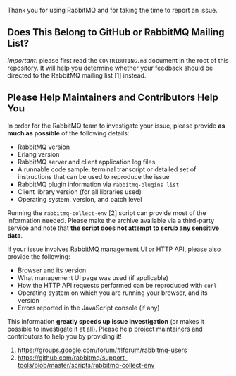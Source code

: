 Thank you for using RabbitMQ and for taking the time to report an
issue.

## Does This Belong to GitHub or RabbitMQ Mailing List?

*Important:* please first read the `CONTRIBUTING.md` document in the
root of this repository. It will help you determine whether your
feedback should be directed to the RabbitMQ mailing list [1] instead.

## Please Help Maintainers and Contributors Help You

In order for the RabbitMQ team to investigate your issue, please provide
**as much as possible** of the following details:

* RabbitMQ version
* Erlang version
* RabbitMQ server and client application log files
* A runnable code sample, terminal transcript or detailed set of
  instructions that can be used to reproduce the issue
* RabbitMQ plugin information via `rabbitmq-plugins list`
* Client library version (for all libraries used)
* Operating system, version, and patch level

Running the `rabbitmq-collect-env` [2] script can provide most of the
information needed. Please make the archive available via a third-party
service and note that **the script does not attempt to scrub any
sensitive data**.

If your issue involves RabbitMQ management UI or HTTP API, please also provide
the following:

 * Browser and its version
 * What management UI page was used (if applicable)
 * How the HTTP API requests performed can be reproduced with `curl`
 * Operating system on which you are running your browser, and its version
 * Errors reported in the JavaScript console (if any)

This information **greatly speeds up issue investigation** (or makes it
possible to investigate it at all).  Please help project maintainers and
contributors to help you by providing it!

1. https://groups.google.com/forum/#!forum/rabbitmq-users
2. https://github.com/rabbitmq/support-tools/blob/master/scripts/rabbitmq-collect-env

